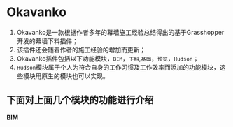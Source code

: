 # Okavanko
1. Okavanko是一款根据作者多年的幕墙施工经验总结得出的基于Grasshopper开发的幕墙下料插件；
2. 该插件还会随着作者的施工经验的增加而更新； 
3. Okavanko插件包括以下功能模块，`BIM`，`下料`,`基础`，`预览`，`Hudson`；
4. `Hudson`模块属于个人为符合自身的工作习惯及工作效率而添加的功能模块，这些模块用原生的模块也可以实现。  

下面对上面几个模块的功能进行介绍
----

**BIM**


